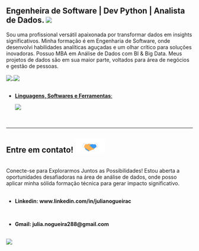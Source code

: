 ## Engenheira de Software | Dev Python | Analista de Dados.   </b><img src="https://media.giphy.com/media/kPrlykW2TpVU4HWx2O/giphy.gif" width="40"></h1>

Sou uma profissional versátil apaixonada por transformar dados em insights significativos. Minha formação é em Engenharia de Software, onde desenvolvi habilidades analíticas aguçadas e um olhar crítico para soluções inovadoras. Possuo MBA em Análise de Dados com BI & Big Data. Meus projetos de dados são em sua maior parte, voltados para área de negócios e gestão de pessoas. 
<br>


<a href="https://github.com/juliaNogueiraC/github-readme-stats">
    <img height=150 align="center" src="https://github-readme-stats-eight-theta.vercel.app/api/top-langs/?username=juliaNogueiraC&layout=compact&langs_count=8&theme=dark" />
<img height=150 align="center" src="https://github-readme-stats-eight-theta.vercel.app/api?username=juliaNogueiraC&show_icons=true&theme=dark&include_all_commits=true&count_private=true&hide=issues,contribs"/>
</div>
<br>	
<br>


- **Linguagens, Softwares e Ferramentas**:
    
  	<a href="https://skillicons.dev">
    <img src="https://skillicons.dev/icons?i=py,mysql,html,css,js,mongodb,figma,xd,ps,replit,vscode,git,github,docker,gcp,powershell,wordpress,tensorflow&perline=14" />  </a>

<br>

__________________________________________________________________________________________________________________________________________


## <b> Entre em contato! </b><img src="https://github.com/0xAbdulKhalid/0xAbdulKhalid/raw/main/assets/mdImages/handshake.gif" width ="80">
<br>
<div align='left'>
Conecte-se para Explorarmos Juntos as Possibilidades! Estou aberta a oportunidades desafiadoras na área de análise de dados, onde posso aplicar minha sólida formação técnica para gerar impacto significativo.
	<br><br>
<ul>

<li>
	<p> <b> Linkedin: www.linkedin.com/in/julianogueirac </b></p>

</li>

<br>

<li>
<p> <b>Gmail: julia.nogueira288@gmail.com</p>

</li>
	
</ul>
</div>

<br>
<img src="https://user-images.githubusercontent.com/73097560/115834477-dbab4500-a447-11eb-908a-139a6edaec5c.gif">
<br>
<br>
<br>



